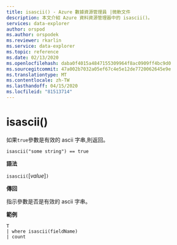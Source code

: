 ```yaml
---
title: isascii() - Azure 數據資源管理員 |微軟文件
description: 本文介紹 Azure 資料資源管理器中的 isascii()。
services: data-explorer
author: orspod
ms.author: orspodek
ms.reviewer: rkarlin
ms.service: data-explorer
ms.topic: reference
ms.date: 02/13/2020
ms.openlocfilehash: daba0f4015a4847155309964f8ac0909ff4bc9d0
ms.sourcegitcommit: 47a002b7032a05ef67c4e5e12de7720062645e9e
ms.translationtype: MT
ms.contentlocale: zh-TW
ms.lasthandoff: 04/15/2020
ms.locfileid: "81513714"
---
```

# <a name="isascii"></a>isascii()

如果`true`參數是有效的 ascii 字串,則返回。
    
```kusto
isascii("some string") == true
```

**語法**

`isascii(`[*value*]`)`

**傳回**

指示參數是否是有效的 ascii 字串。

**範例**

```kusto
T
| where isascii(fieldName)
| count
```
